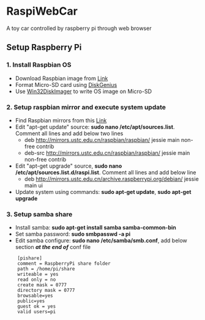 # RaspiWebCar

A toy car controlled by raspberry pi through web browser

## Setup Raspberry Pi

### 1. Install Raspbian OS

* Download Raspbian image from [Link](https://www.raspberrypi.org/downloads/raspbian/)
* Format Micro-SD card using [DiskGenius](http://www.diskgenius.cn/)
* Use [Win32DiskImager](https://sourceforge.net/projects/win32diskimager/files/latest/download) to write OS image on Micro-SD

### 2. Setup raspbian mirror and execute system update

* Find Raspbian mirrors from this [Link](http://www.raspbian.org/RaspbianMirrors)
* Edit "apt-get update" source: **sudo nano /etc/apt/sources.list**. Comment all lines and add below two lines
  + deb http://mirrors.ustc.edu.cn/raspbian/raspbian/ jessie main non-free contrib
  + deb-src http://mirrors.ustc.edu.cn/raspbian/raspbian/ jessie main non-free contrib
* Edit "apt-get upgrade" source, **sudo nano /etc/apt/sources.list.d/raspi.list**. Comment all lines and add below line
  + deb http://mirrors.ustc.edu.cn/archive.raspberrypi.org/debian/ jessie main ui
* Update system using commands: **sudo apt-get update**, **sudo apt-get upgrade**

### 3. Setup samba share

* Install samba: **sudo apt-get install samba samba-common-bin**
* Set samba password: **sudo smbpasswd -a pi**
* Edit samba configure: **sudo nano /etc/samba/smb.conf**, add below section **_at the end of_** conf file
```
    [pishare]
    comment = RaspberryPi share folder
    path = /home/pi/share
    writeable = yes
    read only = no
    create mask = 0777
    directory mask = 0777
    browsable=yes
    public=yes
    guest ok = yes
    valid users=pi
```

